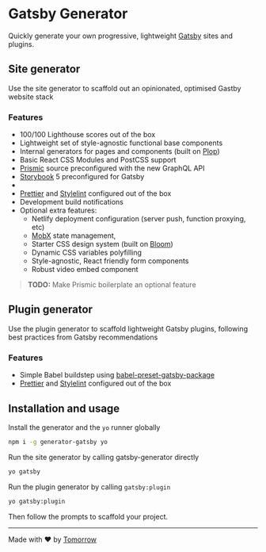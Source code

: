 # Gatsby Generator

Quickly generate your own progressive, lightweight [Gatsby](https://gatsbyjs.org) sites and plugins.

## Site generator

Use the site generator to scaffold out an opinionated, optimised Gastby website stack


### Features

- 100/100 Lighthouse scores out of the box
- Lightweight set of style-agnostic functional base components
- Internal generators for pages and components (built on [Plop](https://plopjs.com))
- Basic React CSS Modules and PostCSS support
- [Prismic](https://prismic.io) source preconfigured with the new GraphQL API
- [Storybook](https://storybook.js.org/) 5 preconfigured for Gatsby
-
- [Prettier](https://prettier.io) and [Stylelint](https://github.com/stylelint/stylelint) configured out of the box
- Development build notifications
- Optional extra features:
  - Netlify deployment configuration (server push, function proxying, etc)
  - [MobX](https://mobx.js.org/index.html) state management,
  - Starter CSS design system (built on [Bloom](https://bloom.tomorrowstudio.co))
  - Dynamic CSS variables polyfilling
  - Style-agnostic, React friendly form components
  - Robust video embed component

> **TODO:** Make Prismic boilerplate an optional feature

## Plugin generator

Use the plugin generator to scaffold lightweight Gatsby plugins, following best practices from Gatsby recommendations

### Features

- Simple Babel buildstep using [babel-preset-gatsby-package](https://www.npmjs.com/package/babel-preset-gatsby-package)
- [Prettier](https://prettier.io) and [Stylelint](https://github.com/stylelint/stylelint) configured out of the box


## Installation and usage

Install the generator and the `yo` runner globally

```sh
npm i -g generator-gatsby yo
```

Run the site generator by calling gatsby-generator directly

```sh
yo gatsby
```

Run the plugin generator by calling `gatsby:plugin`

```sh
yo gatsby:plugin
```

Then follow the prompts to scaffold your project.


---

Made with ❤️ by [Tomorrow](https://tomorrowstudio.co)
